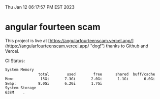 Thu Jan 12 06:17:57 PM EST 2023

# angular fourteen scam


This project is live at [https://angularfourteenscam.vercel.app/](https://angularfourteenscam.vercel.app/ "dog!") thanks to Github and Vercel.

CI Status: 

```bash
System Memory
               total        used        free      shared  buff/cache   available
Mem:            15Gi       7.3Gi       2.0Gi       1.1Gi       6.0Gi       6.6Gi
Swap:          8.0Gi       6.2Gi       1.7Gi
System Storage
638M	.
```
```bash
